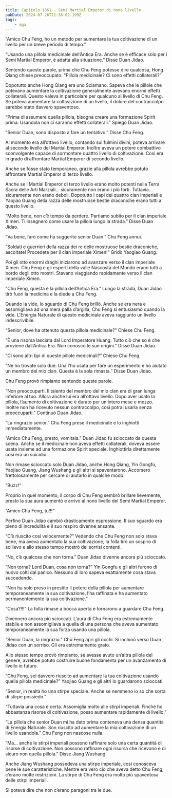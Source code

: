 ```yaml
---
title: Capitolo 1861 - Semi Martial Emperor di nono livello
pubDate: 2024-07-26T21:36:02.199Z
tags:
    - mga
---
```


“Amico Chu Feng, ho un metodo per aumentare la tua coltivazione di un livello per un breve periodo di tempo.”

“Usando una pillola medicinale dell’Antica Era. Anche se è efficace solo per i Semi Martial Emperor, è adatta alla situazione.” Disse Duan Jidao.

Sentendo queste parole, prima che Chu Feng potesse dire qualcosa, Hong Qiang chiese preoccupato: “Pillola medicinale? Ci sono effetti collaterali?”

Dopotutto anche Hong Qiang era uno Sciamano. Sapeva che le pillole che potevano aumentare la coltivazione generalmente avevano enormi effetti collaterali. Questo valeva in particolare per qualcuno al livello di Chu Feng. Se poteva aumentare la coltivazione di un livello, il dolore del contraccolpo sarebbe stato davvero spaventoso.

“Prima di assumere quella pillola, bisogna creare una formazione Spirit prima. Usandola non ci saranno effetti collaterali.” Spiegò Duan Jidao.

“Senior Duan, sono disposto a fare un tentativo.” Disse Chu Feng.

Al momento era all’ottavo livello, contando sui fulmini divini, poteva arrivare al secondo livello del Martial Emperor. Inoltre aveva un potere combattivo sconvolgente capace di sormontare quattro livello di coltivazione. Così era in grado di affrontare Martial Emperor di secondo livello.

Anche se fosse stato temporaneo, grazie alla pillola avrebbe potuto affrontare Martial Emperor di terzo livello.

Anche se i Martial Emperor di terzo livello erano molto potenti nella Terra Sacra delle Arti Marziali… sicuramente non erano i più forti. Tuttavia… sicuramente non erano deboli. Dopotutto i capi dei quattro clan imperiali e Yaojiao Guang della razza delle mostruose bestie draconiche erano tutti a questo livello.

“Molto bene, non c’è tempo da perdere. Partiamo subito per il clan imperiale Ximen. Ti insegnerò come usare la pillola lungo la strada.” Disse Duan Jidao.

“Va bene, farò come ha suggerito senior Duan.” Chu Feng annuì.

“Soldati e guerrieri della razza dei re delle mostruose bestie draconiche, ascoltate! Procedete per il clan imperiale Ximen!” Gridò Yaogiao Guang.

Poi gli otto enormi draghi iniziarono ad avanzare verso il clan imperiale Ximen. Chu Feng e gli esperti della valle Nascosta del Mondo erano tutti a bordo degli otto mostri. Stavano viaggiando rapidamente verso il clan imperiale Ximen.

“Chu Feng, questa è la pillola dell’Antica Era.” Lungo la strada, Duan Jidao tirò fuori la medicina e la diede a Chu Feng.

Quando la vide, lo sguardo di Chu Feng brillò. Anche se era nera e assomigliava ad una mera palla d’argilla, Chu Feng si entusiasmò quando la vide. L’Energia Naturale di questo medicinale aveva raggiunto un livello indescrivibile.

“Senior, dove ha ottenuto questa pillola medicinale?” Chiese Chu Feng.

“È una risorsa lasciata dal Lord Imperatore Huang. Tutto ciò che so è che proviene dall’Antica Era. Non conosco le sue origini.” Disse Duan Jidao.

“Ci sono altri tipi di queste pillole medicinali?” Chiese Chu Feng.

“Ne ho trovate solo due. Una l’ho usata per fare un esperimento e ho aiutato un membro del mio clan. Questa è la sola rimasta.” Disse Duan Jidao.

Chu Feng provò rimpianto sentendo queste parole.

“Non preoccuparti. Il talento del membro del mio clan era di gran lunga inferiore al tuo. Allora anche lui era all’ottavo livello. Dopo aver usato la pillola, l’aumento di coltivazione è durato per un intero mese e mezzo. Inoltre non ha ricevuto nessun contraccolpo, così potrai usarla senza preoccuparti.” Continuò Duan Jidao.

“La ringrazio senior.” Chu Feng prese il medicinale e lo inghiottì immediatamente.

“Amico Chu Feng, presto, vomitala.” Duan Jidao fu scioccato da questa scena. Anche se il medicinale non aveva effetti collaterali, doveva essere usata insieme ad una formazione Spirit speciale. Inghiottirla direttamente così era un suicidio.

Non rimase scioccato solo Duan Jidao, anche Hong Qiang, Yin Gongfu, Yaojiao Guang, Jiang Wushang e gli altri si spaventarono. Accorsero frettolosamente per cercare di aiutarlo in qualche modo.

“Buzz!”

Proprio in quel momento, il corpo di Chu Feng sembrò brillare lievemente, presto la sua aura aumentò e arrivò al nono livello del Semi Martial Emperor.

“Amico Chu Feng, tu!!!”

Perfino Duan Jidao cambiò drasticamente espressione. Il suo sguardo era pieno di incredulità e il suo respiro divenne ansante.

“C’è riuscito così velocemente?” Vedendo che Chu Feng non solo stava bene, ma aveva aumentato la sua coltivazione, la folla tirò un sospiro di sollievo e allo stesso tempo mostrò dei sorrisi contenti.

“No, c’è qualcosa che non torna.” Duan Jidao divenne ancora più scioccato.

“Non torna? Lord Duan, cosa non torna?” Yin Gongfu e gli altri furono di nuovo colti dal panico. Nessuno di loro sapeva esattamente cosa stava succedendo.

“Non ha solo preso in prestito il potere della pillola per aumentare temporaneamente la sua coltivazione, l’ha raffinata e ha aumentato permanentemente la sua coltivazione.”

“Cosa?!!!” La folla rimase a bocca aperta e tornarono a guardare Chu Feng.

Divennero ancora più scioccati. L’aura di Chu Feng era estremamente stabile e non assomigliava a quella di una persona che aveva aumentato temporaneamente la sua forza usando una pillola.

“Senior Duan, la ringrazio.” Chu Feng aprì gli occhi. Si inchinò verso Duan Jidao con un sorriso. Gli era estremamente grato.

Allo stesso tempo provò rimpianto, se avesse avuto un’altra pillola del genere, avrebbe potuto costruire buone fondamenta per un avanzamento di livello in futuro.

“Chu Feng, sei davvero riuscito ad aumentare la tua coltivazione usando quella pillola medicinale?” Yaojiao Guang e gli altri lo guardarono scioccati.

“Senior, in realtà ho una stirpe speciale. Anche se nemmeno io so che sorta di stirpe possiedo.”

“Tuttavia una cosa è certa. Assomiglia molto alle stirpi imperiali. Finché ho abbastanza risorse di coltivazione, posso aumentare rapidamente di livello.”

“La pillola che senior Duan mi ha dato prima conteneva una densa quantità di Energia Naturale. Son riuscito ad aumentare la mia coltivazione di un livello usandola.” Chu Feng non nascose nulla.

“Ma… anche le stirpi imperiali possono raffinare solo una certa quantità di risorse di coltivazione. Non possono raffinare ogni risorsa che ricevono e di sicuro non quella pillola.” Disse Jiang Wushang.

Anche Jiang Wushang possedeva una stirpe imperiale, così conosceva bene le sue caratteristiche. Mentre era vero ciò che aveva detto Chu Feng, c’erano molte restrizioni. La stirpe di Chu Feng era molto più spaventosa delle stirpi imperiali.

Si poteva dire che non c’erano paragoni tra le due.



